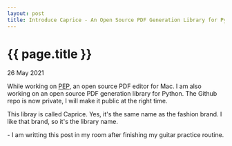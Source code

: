 ```yaml
---
layout: post
title: Introduce Caprice - An Open Source PDF Generation Library for Python
---
```


{{ page.title }}
================

<p class="meta">26 May 2021</p>

While working on [PEP](https://macpep.org), an open source PDF editor for Mac. I 
am also working on an open source PDF generation library for Python. The Github 
repo is now private, I will make it public at the right time. 

This libray is called Caprice. Yes, it's the same name as the fashion brand. I 
like that brand, so it's the library name.

<p>
- I am writting this post in my room after finishing my guitar practice routine.
</p>